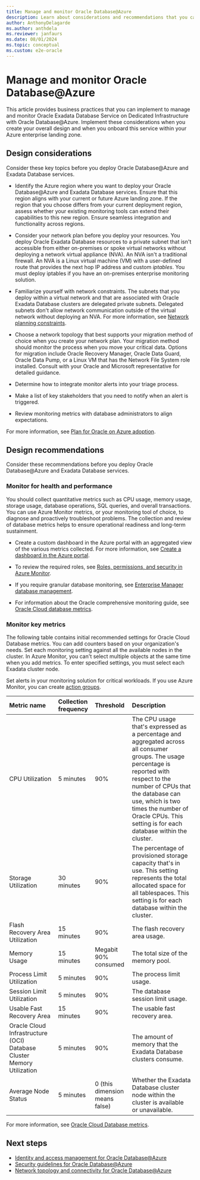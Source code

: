 ```yaml
---
title: Manage and monitor Oracle Database@Azure
description: Learn about considerations and recommendations that you can use to manage and monitor your Oracle Database@Azure and Exadata Database services.
author: AnthonyDelagarde
ms.author: anthdela
ms.reviewer: janfaurs
ms.date: 08/01/2024
ms.topic: conceptual
ms.custom: e2e-oracle
---
```


# Manage and monitor Oracle Database@Azure

This article provides business practices that you can implement to manage and monitor Oracle Exadata Database Service on Dedicated Infrastructure with Oracle Database@Azure. Implement these considerations when you create your overall design and when you onboard this service within your Azure enterprise landing zone.

## Design considerations

Consider these key topics before you deploy Oracle Database@Azure and Exadata Database services.

- Identify the Azure region where you want to deploy your Oracle Database@Azure and Exadata Database services. Ensure that this region aligns with your current or future Azure landing zone. If the region that you choose differs from your current deployment region, assess whether your existing monitoring tools can extend their capabilities to this new region. Ensure seamless integration and functionality across regions.

- Consider your network plan before you deploy your resources. You deploy Oracle Exadata Database resources to a private subnet that isn't accessible from either on-premises or spoke virtual networks without deploying a network virtual appliance (NVA). An NVA isn't a traditional firewall. An NVA is a Linux virtual machine (VM) with a user-defined route that provides the next hop IP address and custom *iptables*. You must deploy iptables if you have an on-premises enterprise monitoring solution.
- Familiarize yourself with network constraints. The subnets that you deploy within a virtual network and that are associated with Oracle Exadata Database clusters are delegated private subnets. Delegated subnets don't allow network communication outside of the virtual network without deploying an NVA. For more information, see [Network planning constraints](/azure/oracle/oracle-db/oracle-database-network-plan#constraints).
- Choose a network topology that best supports your migration method of choice when you create your network plan. Your migration method should monitor the process when you move your critical data. Options for migration include Oracle Recovery Manager, Oracle Data Guard, Oracle Data Pump, or a Linux VM that has the Network File System role installed. Consult with your Oracle and Microsoft representative for detailed guidance.
- Determine how to integrate monitor alerts into your triage process.
- Make a list of key stakeholders that you need to notify when an alert is triggered.
- Review monitoring metrics with database administrators to align expectations.

For more information, see [Plan for Oracle on Azure adoption](/azure/cloud-adoption-framework/scenarios/oracle-iaas/oracle-landing-zone-plan).

## Design recommendations

Consider these recommendations before you deploy Oracle Database@Azure and Exadata Database services.

### Monitor for health and performance

You should collect quantitative metrics such as CPU usage, memory usage, storage usage, database operations, SQL queries, and overall transactions. You can use Azure Monitor metrics, or your monitoring tool of choice, to diagnose and proactively troubleshoot problems. The collection and review of database metrics helps to ensure operational readiness and long-term sustainment.

- Create a custom dashboard in the Azure portal with an aggregated view of the various metrics collected. For more information, see [Create a dashboard in the Azure portal](/azure/azure-portal/azure-portal-dashboards).

- To review the required roles, see [Roles, permissions, and security in Azure Monitor](/azure/azure-monitor/roles-permissions-security).
- If you require granular database monitoring, see [Enterprise Manager database management](https://www.oracle.com/database/technologies/manageability.html).
- For information about the Oracle comprehensive monitoring guide, see [Oracle Cloud database metrics](https://docs.oracle.com/iaas/database-management/doc/oracle-cloud-database-metrics.html).

### Monitor key metrics

The following table contains initial recommended settings for Oracle Cloud Database metrics. You can add counters based on your organization's needs. Set each monitoring setting against all the available nodes in the cluster. In Azure Monitor, you can't select multiple objects at the same time when you add metrics. To enter specified settings, you must select each Exadata cluster node.

Set alerts in your monitoring solution for critical workloads. If you use Azure Monitor, you can create [action groups](/azure/azure-monitor/alerts/action-groups).

|  Metric name                                   |  Collection frequency                                   | Threshold                    | Description                                  |
| :------------------------------------------------------|:--------------------------------------------------------|:-----------------------------|:---------------------------------------------|
| CPU Utilization                                        | 5 minutes                                               | 90%                           | The CPU usage that's expressed as a percentage and aggregated across all consumer groups. The usage percentage is reported with respect to the number of CPUs that the database can use, which is two times the number of Oracle CPUs. This setting is for each database within the cluster. |
| Storage Utilization                                    | 30 minutes                                              | 90%                            | The percentage of provisioned storage capacity that's in use. This setting represents the total allocated space for all tablespaces. This setting is for each database within the cluster.|
| Flash Recovery Area Utilization                        | 15 minutes                                              | 90%                            | The flash recovery area usage.    |
| Memory Usage                                           | 15 minutes                                              | Megabit  90% consumed             | The total size of the memory pool.      |
| Process Limit Utilization                             |   5 minutes                                             | 90%                            | The process limit usage.          |
| Session Limit Utilization                              |   5 minutes                                             | 90%                            | The database session limit usage. |
| Usable Fast Recovery Area                              | 15 minutes                                              | 90%                            | The usable fast recovery area.          |
| Oracle Cloud Infrastructure (OCI) Database Cluster Memory Utilization                | 5 minutes                                               | 90%                            | The amount of memory that the Exadata Database clusters consume. |
| Average Node Status                                    | 5 minutes                                               | 0 (this dimension means false) | Whether the Exadata Database cluster node within the cluster is available or unavailable. |

For more information, see [Oracle Cloud Database metrics](https://docs.oracle.com/iaas/database-management/doc/oracle-cloud-database-metrics.html).

## Next steps

- [Identity and access management for Oracle Database@Azure](oracle-iam-odaa.md)
- [Security guidelines for Oracle Database@Azure](oracle-security-overview-odaa.md)
- [Network topology and connectivity for Oracle Database@Azure](oracle-network-topology-odaa.md)
